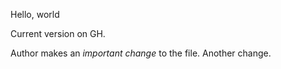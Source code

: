 Hello, world

Current version on GH.

Author makes an *important change* to the file.
Another change.
